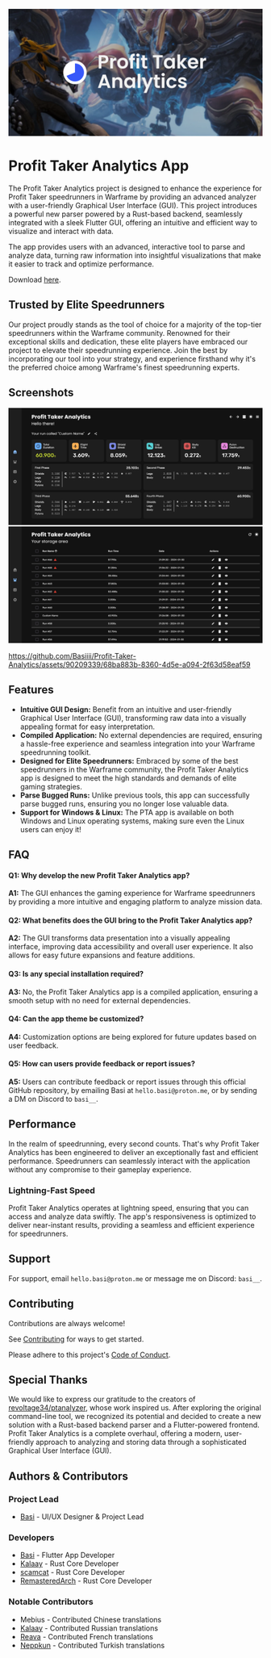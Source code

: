 ![project header](assets/PT_Analytics.png)

# Profit Taker Analytics App

The Profit Taker Analytics project is designed to enhance the experience for Profit Taker speedrunners in Warframe by providing an advanced analyzer with a user-friendly Graphical User Interface (GUI). This project introduces a powerful new parser powered by a Rust-based backend, seamlessly integrated with a sleek Flutter GUI, offering an intuitive and efficient way to visualize and interact with data.

The app provides users with an advanced, interactive tool to parse and analyze data, turning raw information into insightful visualizations that make it easier to track and optimize performance.

Download [here](https://basi.is-a.dev/pta/).

## Trusted by Elite Speedrunners

Our project proudly stands as the tool of choice for a majority of the top-tier speedrunners within the Warframe community. Renowned for their exceptional skills and dedication, these elite players have embraced our project to elevate their speedrunning experience. Join the best by incorporating our tool into your strategy, and experience firsthand why it's the preferred choice among Warframe's finest speedrunning experts.

## Screenshots

![home page](assets/home_screen.png)
![storage page](assets/storage_screen.png)

https://github.com/Basiiii/Profit-Taker-Analytics/assets/90209339/68ba883b-8360-4d5e-a094-2f63d58eaf59

## Features

- **Intuitive GUI Design:** Benefit from an intuitive and user-friendly Graphical User Interface (GUI), transforming raw data into a visually appealing format for easy interpretation.
- **Compiled Application:** No external dependencies are required, ensuring a hassle-free experience and seamless integration into your Warframe speedrunning toolkit.
- **Designed for Elite Speedrunners:** Embraced by some of the best speedrunners in the Warframe community, the Profit Taker Analytics app is designed to meet the high standards and demands of elite gaming strategies.
- **Parse Bugged Runs:** Unlike previous tools, this app can successfully parse bugged runs, ensuring you no longer lose valuable data.
- **Support for Windows & Linux:** The PTA app is available on both Windows and Linux operating systems, making sure even the Linux users can enjoy it!

## FAQ

#### Q1: Why develop the new Profit Taker Analytics app?

**A1:** The GUI enhances the gaming experience for Warframe speedrunners by providing a more intuitive and engaging platform to analyze mission data.

#### Q2: What benefits does the GUI bring to the Profit Taker Analytics app?

**A2:** The GUI transforms data presentation into a visually appealing interface, improving data accessibility and overall user experience. It also allows for easy future expansions and feature additions.

#### Q3: Is any special installation required?

**A3:** No, the Profit Taker Analytics app is a compiled application, ensuring a smooth setup with no need for external dependencies.

#### Q4: Can the app theme be customized?

**A4:** Customization options are being explored for future updates based on user feedback.

#### Q5: How can users provide feedback or report issues?

**A5:** Users can contribute feedback or report issues through this official GitHub repository, by emailing Basi at `hello.basi@proton.me`, or by sending a DM on Discord to `basi__`.

## Performance

In the realm of speedrunning, every second counts. That's why Profit Taker Analytics has been engineered to deliver an exceptionally fast and efficient performance. Speedrunners can seamlessly interact with the application without any compromise to their gameplay experience.

### Lightning-Fast Speed

Profit Taker Analytics operates at lightning speed, ensuring that you can access and analyze data swiftly. The app's responsiveness is optimized to deliver near-instant results, providing a seamless and efficient experience for speedrunners.

## Support

For support, email `hello.basi@proton.me` or message me on Discord: `basi__`.

## Contributing

Contributions are always welcome!

See [Contributing](CONTRIBUTING.md) for ways to get started.

Please adhere to this project's [Code of Conduct](CODE_OF_CONDUCT.md).

## Special Thanks

We would like to express our gratitude to the creators of [revoltage34/ptanalyzer](https://github.com/revoltage34/ptanalyzer), whose work inspired us. After exploring the original command-line tool, we recognized its potential and decided to create a new solution with a Rust-based backend parser and a Flutter-powered frontend. Profit Taker Analytics is a complete overhaul, offering a modern, user-friendly approach to analyzing and storing data through a sophisticated Graphical User Interface (GUI).

## Authors & Contributors

### Project Lead

- [Basi](https://github.com/Basiiii) - UI/UX Designer & Project Lead

### Developers

- [Basi](https://github.com/Basiiii) - Flutter App Developer
- [Kalaay](https://github.com/KalaayPT) - Rust Core Developer
- [scamcat](https://github.com/ScamCatt) - Rust Core Developer
- [RemasteredArch](https://remasteredarch.net/) - Rust Core Developer

### Notable Contributors

- Mebius - Contributed Chinese translations
- [Kalaay](https://github.com/KalaayPT) - Contributed Russian translations
- [Reava](https://github.com/Reava) - Contributed French translations
- [Neppkun](https://github.com/Neppkun) - Contributed Turkish translations
